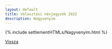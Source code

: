 ```yaml
---
layout: default
title: Választási névjegyzék 2022
description: Nagyvenyim
---
```


{% include settlementHTMLs/Nagyvenyim.html %}

[Vissza](./)